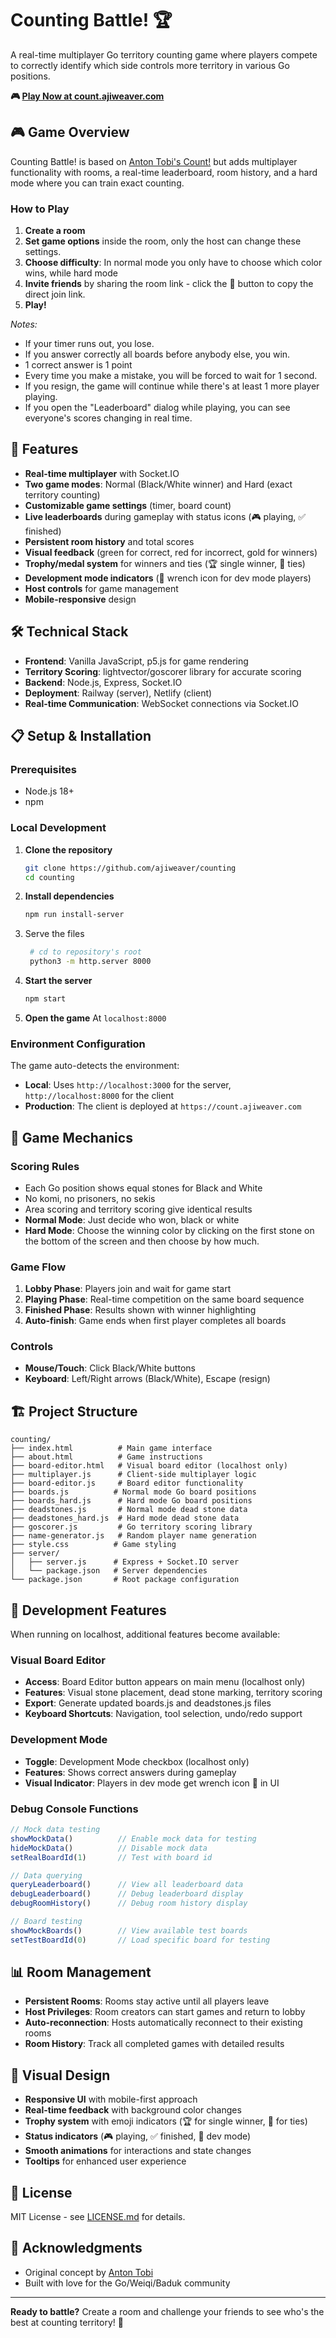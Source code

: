 # Counting Battle! 🏆

A real-time multiplayer Go territory counting game where players compete to correctly identify which side controls more territory in various Go positions.

**🎮 [Play Now at count.ajiweaver.com](https://count.ajiweaver.com)**

## 🎮 Game Overview

Counting Battle! is based on [Anton Tobi's Count!](https://count.antontobi.com/) but adds multiplayer functionality with rooms, a real-time leaderboard,
room history, and a hard mode where you can train exact counting.

### How to Play
1. **Create a room**
1. **Set game options** inside the room, only the host can change these settings.
2. **Choose difficulty**: In normal mode you only have to choose which color wins, while hard mode 
3. **Invite friends** by sharing the room link - click the 🔗 button to copy the direct join link.
4. **Play!** 

*Notes:*
- If your timer runs out, you lose.
- If you answer correctly all boards before anybody else, you win.
- 1 correct answer is 1 point
- Every time you make a mistake, you will be forced to wait for 1 second.
- If you resign, the game will continue while there's at least 1 more player playing.
- If you open the "Leaderboard" dialog while playing, you can see everyone's scores changing in real time.

## 🚀 Features

- **Real-time multiplayer** with Socket.IO
- **Two game modes**: Normal (Black/White winner) and Hard (exact territory counting)
- **Customizable game settings** (timer, board count)
- **Live leaderboards** during gameplay with status icons (🎮 playing, ✅ finished)
- **Persistent room history** and total scores
- **Visual feedback** (green for correct, red for incorrect, gold for winners)
- **Trophy/medal system** for winners and ties (🏆 single winner, 🥇 ties)
- **Development mode indicators** (🔧 wrench icon for dev mode players)
- **Host controls** for game management
- **Mobile-responsive** design

## 🛠️ Technical Stack

- **Frontend**: Vanilla JavaScript, p5.js for game rendering
- **Territory Scoring**: lightvector/goscorer library for accurate scoring
- **Backend**: Node.js, Express, Socket.IO
- **Deployment**: Railway (server), Netlify (client)
- **Real-time Communication**: WebSocket connections via Socket.IO

## 📋 Setup & Installation

### Prerequisites
- Node.js 18+ 
- npm

### Local Development

1. **Clone the repository**
   ```bash
   git clone https://github.com/ajiweaver/counting
   cd counting
   ```

2. **Install dependencies**
   ```bash
   npm run install-server
   ```

3. Serve the files
   ```bash
    # cd to repository's root
    python3 -m http.server 8000
    ```

4. **Start the server**
   ```bash
   npm start
   ```

5. **Open the game**
   At `localhost:8000`


### Environment Configuration

The game auto-detects the environment:
- **Local**: Uses `http://localhost:3000` for the server, `http://localhost:8000` for the client
- **Production**: The client is deployed at `https://count.ajiweaver.com`

## 🎯 Game Mechanics

### Scoring Rules
- Each Go position shows equal stones for Black and White
- No komi, no prisoners, no sekis
- Area scoring and territory scoring give identical results
- **Normal Mode**: Just decide who won, black or white
- **Hard Mode**: Choose the winning color by clicking on the first stone on the bottom of the screen
and then choose by how much.

### Game Flow
1. **Lobby Phase**: Players join and wait for game start
2. **Playing Phase**: Real-time competition on the same board sequence
3. **Finished Phase**: Results shown with winner highlighting
4. **Auto-finish**: Game ends when first player completes all boards

### Controls
- **Mouse/Touch**: Click Black/White buttons
- **Keyboard**: Left/Right arrows (Black/White), Escape (resign)

## 🏗️ Project Structure

```
counting/
├── index.html          # Main game interface
├── about.html          # Game instructions
├── board-editor.html   # Visual board editor (localhost only)
├── multiplayer.js      # Client-side multiplayer logic
├── board-editor.js     # Board editor functionality
├── boards.js          # Normal mode Go board positions
├── boards_hard.js      # Hard mode Go board positions
├── deadstones.js       # Normal mode dead stone data
├── deadstones_hard.js  # Hard mode dead stone data
├── goscorer.js         # Go territory scoring library
├── name-generator.js   # Random player name generation
├── style.css          # Game styling
├── server/
│   ├── server.js      # Express + Socket.IO server
│   └── package.json   # Server dependencies
└── package.json       # Root package configuration
```

## 🔧 Development Features

When running on localhost, additional features become available:

### Visual Board Editor
- **Access**: Board Editor button appears on main menu (localhost only)
- **Features**: Visual stone placement, dead stone marking, territory scoring
- **Export**: Generate updated boards.js and deadstones.js files
- **Keyboard Shortcuts**: Navigation, tool selection, undo/redo support

### Development Mode
- **Toggle**: Development Mode checkbox (localhost only)
- **Features**: Shows correct answers during gameplay
- **Visual Indicator**: Players in dev mode get wrench icon 🔧 in UI

### Debug Console Functions
```javascript
// Mock data testing
showMockData()          // Enable mock data for testing
hideMockData()          // Disable mock data
setRealBoardId(1)       // Test with board id

// Data querying
queryLeaderboard()      // View all leaderboard data
debugLeaderboard()      // Debug leaderboard display
debugRoomHistory()      // Debug room history display

// Board testing
showMockBoards()        // View available test boards
setTestBoardId(0)       // Load specific board for testing
```

## 📊 Room Management

- **Persistent Rooms**: Rooms stay active until all players leave
- **Host Privileges**: Room creators can start games and return to lobby
- **Auto-reconnection**: Hosts automatically reconnect to their existing rooms
- **Room History**: Track all completed games with detailed results

## 🎨 Visual Design

- **Responsive UI** with mobile-first approach
- **Real-time feedback** with background color changes
- **Trophy system** with emoji indicators (🏆 for single winner, 🥇 for ties)
- **Status indicators** (🎮 playing, ✅ finished, 🔧 dev mode)
- **Smooth animations** for interactions and state changes
- **Tooltips** for enhanced user experience

## 📄 License

MIT License - see [LICENSE.md](LICENSE.md) for details.

## 🙏 Acknowledgments

- Original concept by [Anton Tobi](https://count.antontobi.com/)
- Built with love for the Go/Weiqi/Baduk community

---

**Ready to battle?** Create a room and challenge your friends to see who's the best at counting territory! 🥊
